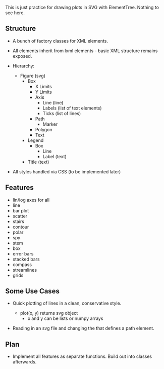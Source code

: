 This is just practice for drawing plots in SVG with ElementTree. Nothing to see here.


Structure
---------
- A bunch of factory classes for XML elements.
- All elements inherit from lxml elements - basic XML structure remains
  exposed.

- Hierarchy:
    - Figure (svg)
        - Box
            - X Limits
            - Y Limits
            - Axis
                - Line (line)
                - Labels (list of text elements)
                - Ticks (list of lines)
            - Path
                - Marker
            - Polygon
            - Text
        - Legend
            - Box
                - Line
                - Label (text)
        - Title (text)

- All styles handled via CSS (to be implemented later)


Features
--------
- lin/log axes for all
- line
- bar plot
- scatter
- stairs
- contour
- polar
- spy
- stem
- box
- error bars
- stacked bars
- compass
- streamlines
- grids


Some Use Cases
--------------
- Quick plotting of lines in a clean, conservative style.
    - plot(x, y) returns svg object
        - x and y can be lists or numpy arrays

- Reading in an svg file and changing the that defines a path element.


Plan
----
- Implement all features as separate functions. Build out into classes
  afterwards.
